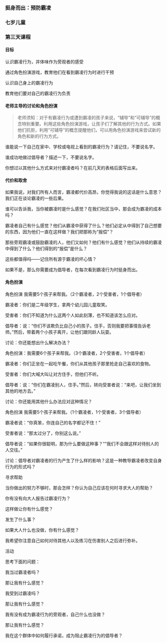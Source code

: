 ### 挺身而出：预防霸凌

### 七岁儿童

### 第三天课程

#### 目标

认识霸凌行为，并体味作为旁观者的感受

通过角色扮演游戏，教育他们在看到霸凌行为时进行干预

认识自己身上的霸凌行为

教育他们要对自己的霸凌行为负责

#### 老师主导的讨论和角色扮演

> 老师须知：对于有霸凌行为或遭到霸凌的孩子来说，“辅导”和“可辅导”的概念特别重要。利用这些角色扮演游戏，让孩子们了解其他的行为方式。如果他们抗拒，利用“可辅导”的概念提醒他们，可以用角色扮演游戏来尝试新的角色和新的行为方式。

谁能说一下自己在家中、学校或电视上看到的霸凌行为？请记住，不要说名字。

谁成功地做过倡导者？描述一下，不要说名字。

你想过以其他什么方式来对付霸凌者吗？在前几天的表格后面写出来。

#### 代价和取舍

如果我说，对我们所有人而言，霸凌都代价高昂，你觉得我说的这话是什么意思？我们正在谈论霸凌的一些后果。

谁可以告诉我，当你被霸凌时是什么感觉？在我们社区当中，那会成为霸凌的成本吗？

霸凌者自己有什么感觉？他们从霸凌中获得了什么？他们必定从中得到了自己想要的东西，因为他们一直在这样做？我们把那称为“报偿”？

那些旁观霸凌或鼓励霸凌的人，他们又如何？他们有什么感觉？他们从持续的霸凌中得到了什么？他们得到的“报偿”是什么？

这些都值得吗——记住所有源于霸凌的坏心情？



如果不是，那么你需要成为倡导者，在每次看到霸凌行为时挺身而出。



#### 角色扮演

角色扮演 我需要5个孩子来帮我。（2个霸凌者，2个受害者，1个倡导者）



霸凌者：你们是二年级学生，拿两个幼儿园儿童取笑。



受害者：你们不知道为什么这两个人如此刻薄，也不知道该怎么应对。



倡导者：说：“你们不该欺负比自己小的孩子。住手，否则我要把事情告诉老师。”然后，带着两个小孩子离开，让他们跟同龄人玩耍。



讨论：你还能想出什么解决办法？





角色扮演：我需要6个孩子来帮我。（3个霸凌者，2个受害者，1个倡导者）



霸凌者：你们正坐在一起吃午餐，你们从其他孩子那里抢走自己喜欢的食物。



受害者：你们大喊大叫让对方住手，但他们不听。



倡导者：说：“你们在霸凌别人，住手。”然后，转向受害者说：“来吧，让我们坐到其他的地方去。”



讨论：你还能用其他什么办法应对这种情况？



角色扮演 我需要5个孩子来帮我。（1个霸凌者，1个受害者，3个倡导者）



霸凌者说：“你真笨，你连自己的名字都记不住！”



受害者说：“那太过分了，你别这么说。”



倡导者说：“如果你很聪明，那为什么要做这种事？”“我们不会跟这样对待别人的人交往。”



讨论：倡导者对霸凌者的行为产生了什么样的影响？这是一种教导霸凌者改变自身行为的形式吗？



寻求帮助



当你做出的努力不够时，那会怎样？你认为自己应该在何时寻求大人的帮助？



你有没有向大人报告过霸凌行为？



这样做让你有什么感觉？



发生了什么事？



如果大人什么也没做，你有什么感觉？



我希望你注意自己如何对待其他人以及练习在伤害别人之后进行弥补。





活动



思考下面的问题：



我当过霸凌者吗？

那让我有什么感觉？

我受到过霸凌吗？

那让我有什么感觉？

我有没有成为霸凌行为的旁观者，自己什么也没做？

那让我有什么感觉？

我在这个群体中如何履行承诺，成为阻止霸凌行为的倡导者？

